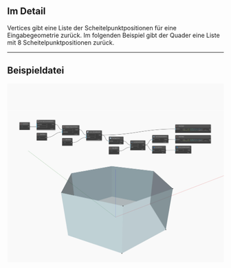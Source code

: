 ## Im Detail
Vertices gibt eine Liste der Scheitelpunktpositionen für eine Eingabegeometrie zurück. Im folgenden Beispiel gibt der Quader eine Liste mit 8 Scheitelpunktpositionen zurück.
___
## Beispieldatei

![Vertices](./Autodesk.DesignScript.Geometry.Face.Vertices_img.jpg)

